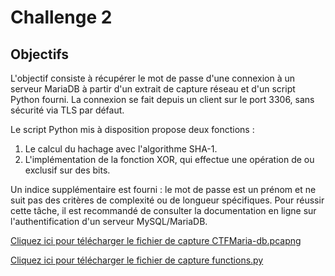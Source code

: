 # Challenge 2

## Objectifs

L'objectif consiste à récupérer le mot de passe d'une connexion à un serveur MariaDB à partir d'un extrait de capture réseau et d'un script Python fourni. La connexion se fait depuis un client sur le port 3306, sans sécurité via TLS par défaut.

Le script Python mis à disposition propose deux fonctions :

1. Le calcul du hachage avec l'algorithme SHA-1.
2. L'implémentation de la fonction XOR, qui effectue une opération de ou exclusif sur des bits.

Un indice supplémentaire est fourni : le mot de passe est un prénom et ne suit pas des critères de complexité ou de longueur spécifiques. Pour réussir cette tâche, il est recommandé de consulter la documentation en ligne sur l'authentification d'un serveur MySQL/MariaDB.

[Cliquez ici pour télécharger le fichier de capture CTFMaria-db.pcapng](medias/challenge4/CTFMaria-db2.pcapng)

[Cliquez ici pour télécharger le fichier de capture functions.py](medias/challenge4/functions.py)



